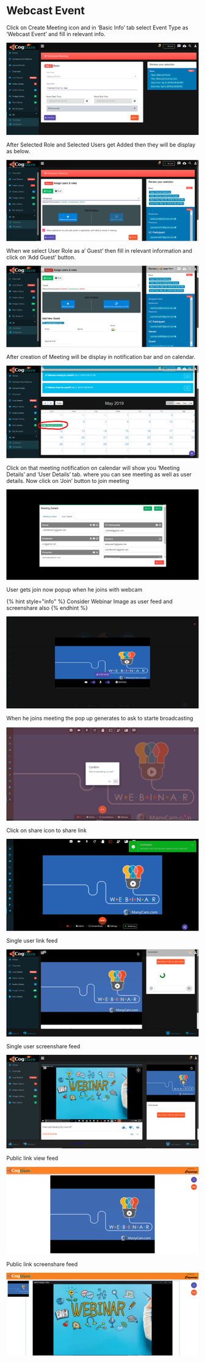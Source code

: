 # Webcast Event

Click on Create Meeting icon and in ‘Basic Info’ tab select Event Type as ‘Webcast Event’ and fill in relevant info.

![](../../.gitbook/assets/image%20%289%29.png)

After Selected Role and Selected Users get Added then they will be display as below.

![](../../.gitbook/assets/12.png)

When we select User Role as a’ Guest’ then fill in relevant information and click on ‘Add Guest’ button.

![](../../.gitbook/assets/13.png)

After creation of Meeting will be display in notification bar and on calendar.

![](../../.gitbook/assets/image%20%28154%29.png)

Click on that meeting notification on calendar will show you ‘Meeting Details’ and ‘User Details’ tab. where you can see meeting as well as user details. Now click on ‘Join’ button to join meeting

![](../../.gitbook/assets/image%20%2894%29.png)

User gets join now popup when he joins with webcam

{% hint style="info" %}
Consider Webinar Image as user feed and screenshare also
{% endhint %}

![](../../.gitbook/assets/image%20%28199%29.png)

When he joins meeting the pop up generates to ask to starte broadcasting 

![](../../.gitbook/assets/image%20%2836%29.png)

Click on share icon to share  link

![](../../.gitbook/assets/image%20%2816%29.png)

Single user link feed

![](../../.gitbook/assets/image%20%28136%29.png)

Single user screenshare feed

![](../../.gitbook/assets/microsoftteams-image-3.png)

Public link view feed

![](../../.gitbook/assets/image%20%28147%29.png)

Public link screenshare feed

![](../../.gitbook/assets/microsoftteams-image-4.png)



